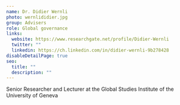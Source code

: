 ```yaml
---
name: Dr. Didier Wernli
photo: wernlididier.jpg
group: Advisers
role: Global governance
links:
  website: https://www.researchgate.net/profile/Didier-Wernli
  twitter: ""
  linkedin: https://ch.linkedin.com/in/didier-wernli-9b278428
disableDetailPage: true
seo:
  title: ""
  description: ""
---
```


Senior Researcher and Lecturer at the Global Studies Institute of the University of Geneva
